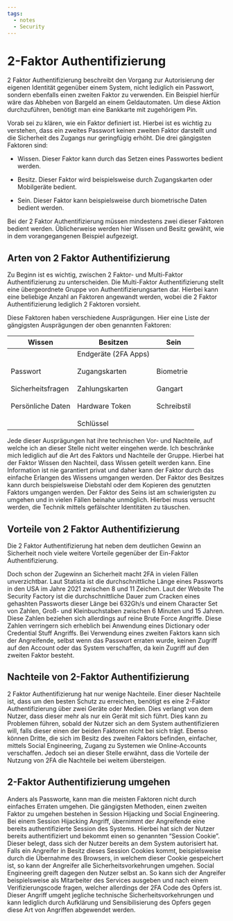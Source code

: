 ```yaml
---
tags:
  - notes
  - Security
---
```

# 2-Faktor Authentifizierung

2 Faktor Authentifizierung beschreibt den Vorgang zur Autorisierung der eigenen Identität gegenüber einem System, nicht lediglich ein Passwort, sondern ebenfalls einen zweiten Faktor zu verwenden. Ein Beispiel hierfür wäre das Abheben von Bargeld an einem Geldautomaten. Um diese Aktion durchzuführen, benötigt man eine Bankkarte mit zugehörigem Pin. 

Vorab sei zu klären, wie ein Faktor definiert ist. Hierbei ist es wichtig zu verstehen, dass ein zweites Passwort keinen zweiten Faktor darstellt und die Sicherheit des Zugangs nur geringfügig erhöht. Die drei gängigsten Faktoren sind:

- Wissen. Dieser Faktor kann durch das Setzen eines Passwortes bedient werden.

- Besitz. Dieser Faktor wird beispielsweise durch Zugangskarten oder Mobilgeräte bedient.

- Sein. Dieser Faktor kann beispielsweise durch biometrische Daten bedient werden.


Bei der 2 Faktor Authentifizierung müssen mindestens zwei dieser Faktoren bedient werden. Üblicherweise werden hier Wissen und Besitz gewählt, wie in dem vorangegangenen Beispiel aufgezeigt. 

## Arten von 2 Faktor Authentifizierung
Zu Beginn ist es wichtig, zwischen 2 Faktor- und Multi-Faktor Authentifizierung zu unterscheiden. Die Multi-Faktor Authentifizierung stellt eine übergeordnete Gruppe von Authentifizierungsarten dar. Hierbei kann eine beliebige Anzahl an Faktoren angewandt werden, wobei die 2 Faktor Authentifizierung lediglich 2 Faktoren vorsieht.

Diese Faktoren haben verschiedene Ausprägungen. Hier eine Liste der gängigsten Ausprägungen der oben genannten Faktoren:

  
| Wissen                                                     | Besitzen                                                                                               | Sein                                        |
| ---------------------------------------------------------- | ------------------------------------------------------------------------------------------------------ | ------------------------------------------- |
| Passwort<br><br>Sicherheitsfragen<br><br>Persönliche Daten | Endgeräte (2FA Apps)<br><br>Zugangskarten<br><br>Zahlungskarten<br><br>Hardware Token<br><br>Schlüssel | Biometrie<br><br>Gangart<br><br>Schreibstil |

Jede dieser Ausprägungen hat ihre technischen Vor- und Nachteile, auf welche ich an dieser Stelle nicht weiter eingehen werde. Ich beschränke mich lediglich auf die Art des Faktors und Nachteile der Gruppe. Hierbei hat der Faktor Wissen den Nachteil, dass Wissen geteilt werden kann. Eine Information ist nie garantiert privat und daher kann der Faktor durch das einfache Erlangen des Wissens umgangen werden. Der Faktor des Besitzes kann durch beispielsweise Diebstahl oder dem Kopieren des genutzten Faktors umgangen werden. Der Faktor des Seins ist am schwierigsten zu umgehen und in vielen Fällen beinahe unmöglich. Hierbei muss versucht werden, die Technik mittels gefälschter Identitäten zu täuschen.

## Vorteile von 2 Faktor Authentifizierung

Die 2 Faktor Authentifizierung hat neben dem deutlichen Gewinn an Sicherheit noch viele weitere Vorteile gegenüber der Ein-Faktor Authentifizierung. 

Doch schon der Zugewinn an Sicherheit macht 2FA in vielen Fällen unverzichtbar. Laut Statista ist die durchschnittliche Länge eines Passworts in den USA im Jahre 2021 zwischen 8 und 11 Zeichen. Laut der Website The Security Factory ist die durchschnittliche Dauer zum Cracken eines gehashten Passworts dieser Länge bei 632Gh/s und einem Character Set von Zahlen, Groß- und Kleinbuchstaben zwischen 6 Minuten und 15 Jahren. Diese Zahlen beziehen sich allerdings auf reine Brute Force Angriffe. Diese Zahlen verringern sich erheblich bei Anwendung eines Dictionary oder Credential Stuff Angriffs. Bei Verwendung eines zweiten Faktors kann sich der Angreifende, selbst wenn das Passwort erraten wurde, keinen Zugriff auf den Account oder das System verschaffen, da kein Zugriff auf den zweiten Faktor besteht.

## Nachteile von 2-Faktor Authentifizierung

2 Faktor Authentifizierung hat nur wenige Nachteile. Einer dieser Nachteile ist, dass um den besten Schutz zu erreichen, benötigt es eine 2-Faktor Authentifizierung über zwei Geräte oder Medien. Dies verlangt von dem Nutzer, dass dieser mehr als nur ein Gerät mit sich führt. Dies kann zu Problemen führen, sobald der Nutzer sich an dem System authentifizieren will, falls dieser einen der beiden Faktoren nicht bei sich trägt. Ebenso können Dritte, die sich im Besitz des zweiten Faktors befinden, einfacher, mittels Social Engineering, Zugang zu Systemen wie Online-Accounts verschaffen. Jedoch sei an dieser Stelle erwähnt, dass die Vorteile der Nutzung von 2FA die Nachteile bei weitem übersteigen.

## 2-Faktor Authentifizierung umgehen

Anders als Passworte, kann man die meisten Faktoren nicht durch einfaches Erraten umgehen. Die gängigsten Methoden, einen zweiten Faktor zu umgehen bestehen in Session Hijacking und Social Engineering. Bei einem Session Hijacking Angriff, übernimmt der Angreifende eine bereits authentifizierte Session des Systems. Hierbei hat sich der Nutzer bereits authentifiziert und bekommt einen so genannten “Session Cookie”. Dieser belegt, dass sich der Nutzer bereits an dem System autorisiert hat. Falls ein Angreifer in Besitz dieses Session Cookies kommt, beispielsweise durch die Übernahme des Browsers, in welchem dieser Cookie gespeichert ist, so kann der Angreifer alle Sicherheitsvorkehrungen umgehen. Social Engineering greift dagegen den Nutzer selbst an. So kann sich der Angreifer beispielsweise als Mitarbeiter des Services ausgeben und nach einem Verifizierungscode fragen, welcher allerdings der 2FA Code des Opfers ist. Dieser Angriff umgeht jegliche technische Sicherheitsvorkehrungen und kann lediglich durch Aufklärung und Sensibilisierung des Opfers gegen diese Art von Angriffen abgewendet werden.